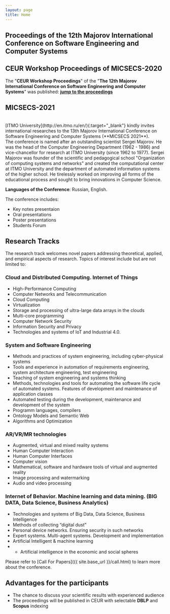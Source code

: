 ```yaml
---
layout: page
title: Home
---
```


## Proceedings of the 12th Majorov International Conference on Software Engineering and Computer Systems

## CEUR Workshop Proceedings of MICSECS-2020

The "**CEUR Workshop Proceedings**" of the "**The 12th Majorov International Conference on Software Engineering and Computer Systems**" was published: [**jump to the proceedings**](http://ceur-ws.org/Vol-2893/)

<!---
## Publication

Dear authors!

Based on the results of your participation in the conference, the organizing committee offers you to publish materials in the following collection of articles:

1. "**Proceedings of the XI Majorov International Conference on Software Engineering and Computer Systems**", which will be published in the first half of 2020 and will be indexed in the RSCI database. The list of selected papers: [**download**]({{ site.base_url }}/media/2019/MICSECS-2019-papers_for_RSCI.pdf){:target="_blank"}.
2. "**CEUR Workshop Proceedings**", which will be published in 2020 and will be indexed in the Scopus and DBLP databases. The list of selected papers: [**download**]({{ site.base_url }}/media/2019/MICSECS-2019-papers_for_CEUR.pdf){:target="_blank"}.
3. A special issue of "**Computers**" magazine, which will be published in 2020 and will be indexed in ESCI, Inspec, DBLP, and Scopus. The list of selected papers: [**download**]({{ site.base_url }}/media/2019/MICSECS-2019-papers_for_Computers.pdf){:target="_blank"}.

The instructions for each option are available at [**Publication page**]({{ site.base_url }}/publication.html).

## MICSECS-2019 Statistics

This year, the number of applicants increased by 1.5 times, and as a result 173 applications were submitted, including from 5 far abroad countries.
Russia was represented by authors from St. Petersburg primarily, Moscow, Nizhny Novgorod, Kirov, Ufa and 4 other regional centers.
The authors represented 17 universities (ITMO University, St. Petersburg Electrotechnical University "LETI", Russian State Hydrometeorological University, Moscow State University, Ural Federal University, etc.), 4 research centers, 4 commercial companies and one lyceum.

All applications were reviewed by an international program committee of 58 scientists and research engineers from Russia, Germany, the USA, Great Britain, Portugal and Finland. They represented ITMO University, St. Petersburg Electrotechnical University "LETI", Space University of Aerospace Instrumentation, SPIIRAS, Innopolis University, Tampere University, Siberian Federal University, E-Government Center and others.

459 reviews were prepared (2.65 per submission) and 61% of applications were approved.

The detailed program is available by this link: [**download program**]({{ site.base_url }}/media/MICSECS-2019-program.pdf){:target="_blank"}.

## About 
-->

<!-- <div >
      <img src="{{ site.base_url }}/img/itmo.jpeg">
</div> -->

## MICSECS-2021

<br>
[ITMO University](http://en.itmo.ru/en/){:target="_blank"} kindly invites international researches to the 13th Majorov International Conference on Software Engineering and Computer Systems (**MICSECS 2021**).

<br>
The conference is named after an outstanding scientist Sergei Majorov. He was the head of the Computer Engineering Department (1962 - 1986) and vice-chancellor for research at ITMO University (since 1962 to 1977). Sergei Majorov was founder of the scientific and pedagogical school  "Organization of computing systems and networks" and created the computational center at ITMO University and the department of automated information systems of the higher school. He tirelessly worked on improving all forms of the educational process and sought to bring innovations in Computer Science.

**Languages of the Conference**: Russian, English.

The conference includes:

* Key notes presentaion
* Oral presentations
* Poster presentations
* Students Forum

<!---
## Sponsors

<div >
      <a href="https://en.itmo.ru/" target="_blank">
            <img style="height:100px; margin-left:5%;" src="{{ site.base_url }}/img/itmo_logo_horiz_white_en.png"> 
      </a> 
      <a href="https://speechpro.com/" target="_blank">
            <img style="height:100px; margin-left:20px;" src="{{ site.base_url }}/img/crt.png">
      </a>
</div>
-->

## Research Tracks

The research track welcomes novel papers addressing theoretical, applied, and empirical aspects of research. Topics of interest include but are not limited to:

### **Cloud and Distributed Computing. Internet of Things**

* High-Performance Computing
* Computer Networks and Telecommunication
* Cloud Computing
* Virtualization
* Storage and processing of ultra-large data arrays in the clouds
* Multi-core programming
* Computer Network Security
* Information Security and Privacy
* Technologies and systems of IoT and Industrial 4.0.

### **System and Software Engineering**

* Methods and practices of system engineering, including cyber-physical systems
* Tools and experience in automation of requirements engineering, system architecture engineering, test engineering
* Teaching of system engineering and systems thinking
* Methods, technologies and tools for automating the software life cycle of automated systems. Features of development and maintenance of application classes
* Automated testing during the development, maintenance and development of the system
* Programm languages, compilers
* Ontology Models and Semantic Web
* Algorithms and Optimization

### **AR/VR/MR technologies**

* Augmented, virtual and mixed reality systems
* Human Computer Interaction
* Human Computer Interfaces
* Computer vision
* Mathematical, software and hardware tools of virtual and augmented reality
* Image processing and watermarking
* Audio and video processing

### **Internet of Behavior. Machine learning and data mining. (BIG DATA, Data Science, Business Analytics)**

* Technologies and systems of Big Data, Data Science, Business Intelligence
* Methods of collecting “digital dust”
* Personal device networks. Ensuring security in such networks
* Expert systems. Multi-agent systems. Development and implementation
* Artificial Intelligent & machine learning
* * Artificial intelligence in the economic and social spheres

Please refer to [Call For Papers]({{ site.base_url }}/call.html) to learn more about the conference.

## Advantages for the participants

* The chance to discuss your scientific results with experienced audience
* The proceedings will be published in CEUR with selectable **DBLP** and **Scopus** indexing

